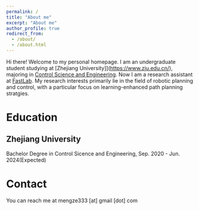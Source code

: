 ```yaml
---
permalink: /
title: "About me"
excerpt: "About me"
author_profile: true
redirect_from: 
  - /about/
  - /about.html
---
```


Hi there! Welcome to my personal homepage. I am an undergraduate student studying at [Zhejiang University]](https://www.zju.edu.cn/), majoring in [Control Science and Engineering](http://www.cse.zju.edu.cn/). Now I am a research assistant at [FastLab](http://zju-fast.com/). My research interests primarily lie in the field of robotic planning and control, with a particular focus on learning-enhanced path planning stratgies.

Education
======

Zhejiang University
------
Bachelor Degree in Control Sicence and Engineering, Sep. 2020 - Jun. 2024(Expected)

Contact
======
You can reach me at mengze333 [at] gmail [dot] com
